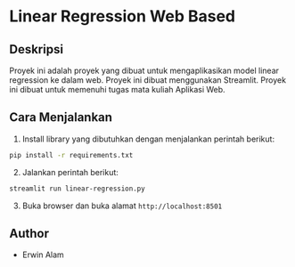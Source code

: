 # Linear Regression Web Based
## Deskripsi
Proyek ini adalah proyek yang dibuat untuk mengaplikasikan model linear regression ke dalam web. Proyek ini dibuat menggunakan Streamlit. Proyek ini dibuat untuk memenuhi tugas mata kuliah Aplikasi Web.

## Cara Menjalankan
1. Install library yang dibutuhkan dengan menjalankan perintah berikut:
```bash
pip install -r requirements.txt
```

2. Jalankan perintah berikut:
```bash
streamlit run linear-regression.py
```

3. Buka browser dan buka alamat `http://localhost:8501`

## Author
- Erwin Alam